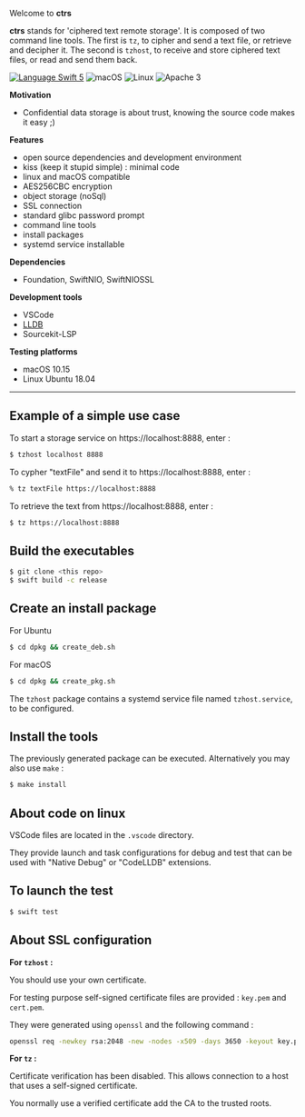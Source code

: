 Welcome to **ctrs**

**ctrs** stands for 'ciphered text remote storage'. It is composed of two command line tools. The first is `tz`, to cipher and send a text file, or retrieve and decipher it. The second is `tzhost`, to receive and store ciphered text files, or read and send them back. 

<p>
<a href="https://swift.org" target="_blank"><img src="https://img.shields.io/badge/Language-Swift%205-orange.svg" alt="Language Swift 5"></a>
<img src="https://img.shields.io/badge/os-macOS-green.svg?style=flat" alt="macOS">
<img src="https://img.shields.io/badge/os-linux-green.svg?style=flat" alt="Linux">
<img src="https://img.shields.io/badge/license-Apache3-blue.svg?style=flat" alt="Apache 3">
</p>

**Motivation**

- Confidential data storage is about trust, knowing the source code makes it easy ;)

**Features**
- open source dependencies and development environment
- kiss (keep it stupid simple) : minimal code
- linux and macOS compatible
- AES256CBC encryption
- object storage (noSql)
- SSL connection
- standard glibc password prompt
- command line tools
- install packages
- systemd service installable

**Dependencies**
- Foundation, SwiftNIO, SwiftNIOSSL

**Development tools**
- VSCode 
- <a href="https://lldb.llvm.org">LLDB</a>
- Sourcekit-LSP

**Testing platforms**
- macOS 10.15
- Linux Ubuntu 18.04

----

## Example of a simple use case

To start a storage service on https://localhost:8888, enter :
```bash
$ tzhost localhost 8888
```

To cypher "textFile" and send it to https://localhost:8888, enter :
```bash
% tz textFile https://localhost:8888
```

To retrieve the text from https://localhost:8888, enter : 
```bash
$ tz https://localhost:8888
```

## Build the executables

```bash
$ git clone <this repo>
$ swift build -c release
```

## Create an install package

For Ubuntu
```bash
$ cd dpkg && create_deb.sh
```
For macOS
```bash
$ cd dpkg && create_pkg.sh
```

The `tzhost` package contains a systemd service file named `tzhost.service`, to be configured.

## Install the tools

The previously generated package can be executed.
Alternatively you may also use `make` :
```bash
$ make install
````

## About code on linux

VSCode files are located in the `.vscode` directory.

They provide launch and task configurations for debug and test that can be used with "Native Debug" or "CodeLLDB" extensions.

## To launch the test

```bash
$ swift test
```

## About SSL configuration

**For `tzhost` :**

You should use your own certificate.

For testing purpose self-signed certificate files are provided : `key.pem` and `cert.pem`.

They were generated using `openssl` and the following command : 

```bash
openssl req -newkey rsa:2048 -new -nodes -x509 -days 3650 -keyout key.pem -out cert.pem
```

**For `tz` :**

Certificate verification has been disabled. This allows connection to a host that uses a self-signed certificate.

You normally use a verified certificate add the CA to the trusted roots.
